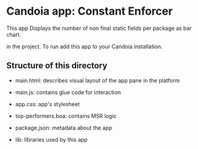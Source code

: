 # Candoia app: Constant Enforcer

This app Displays the number of non final static fields per package as bar chart.

in the project. To run add this app to your Candoia installation.


## Structure of this directory


- main.html: describes visual layout of the app pane in the platform

- main.js: contains glue code for interaction

- app.css: app's stylesheet

- top-performers.boa: contains MSR logic 

- package.json: metadata about the app

- lib: libraries used by this app
